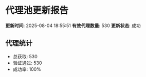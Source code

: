 # 代理池更新报告

**更新时间**: 2025-08-04 18:55:51
**有效代理数量**: 530
**更新状态**:  成功

## 代理统计
- 总获取: 530
- 验证通过: 530
- 成功率: 100%
